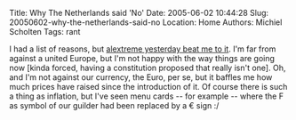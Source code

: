 Title: Why The Netherlands said 'No'
Date: 2005-06-02 10:44:28
Slug: 20050602-why-the-netherlands-said-no
Location: Home
Authors: Michiel Scholten
Tags: rant

<p>I had a list of reasons, but <a href="http://www.alextreme.org/drupal/?q=node/371">alextreme yesterday beat me to it</a>. I'm far from against a united Europe, but I'm not happy with the way things are going now [kinda forced, having a constitution proposed that really isn't one]. Oh, and I'm not against our currency, the Euro, per se, but it baffles me how much prices have raised since the introduction of it. Of course there is such a thing as inflation, but I've seen menu cards -- for example -- where the F as symbol of our guilder had been replaced by a &euro; sign :/</p>